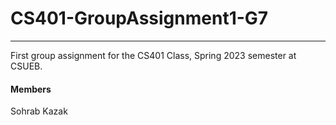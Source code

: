 # CS401-GroupAssignment1-G7

---

First group assignment for the CS401 Class, Spring 2023 semester at CSUEB.

#### Members
Sohrab Kazak

